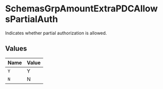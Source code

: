 # SchemasGrpAmountExtraPDCAllowsPartialAuth

Indicates whether partial authorization is allowed.



## Values

| Name  | Value |
| ----- | ----- |
| `Y`   | Y     |
| `N`   | N     |